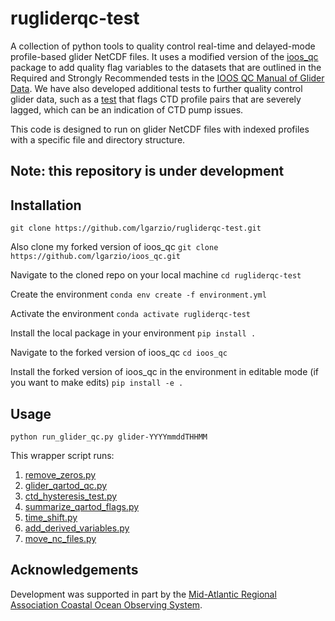 # rugliderqc-test
A collection of python tools to quality control real-time and delayed-mode profile-based glider NetCDF files. It uses a modified version of the [ioos_qc](https://ioos.github.io/ioos_qc/) package to add quality flag variables to the datasets that are outlined in the Required and Strongly Recommended tests in the [IOOS QC Manual of Glider Data](https://cdn.ioos.noaa.gov/media/2017/12/Manual-for-QC-of-Glider-Data_05_09_16.pdf). We have also developed additional tests to further quality control glider data, such as a [test](https://github.com/rucool/rugliderqc/blob/master/scripts/ctd_hysteresis_test.py) that flags CTD profile pairs that are severely lagged, which can be an indication of CTD pump issues.

This code is designed to run on glider NetCDF files with indexed profiles with a specific file and directory structure.

## Note: this repository is under development

## Installation

`git clone https://github.com/lgarzio/rugliderqc-test.git`

Also clone my forked version of ioos_qc
`git clone https://github.com/lgarzio/ioos_qc.git`

Navigate to the cloned repo on your local machine
`cd rugliderqc-test`

Create the environment
`conda env create -f environment.yml`

Activate the environment
`conda activate rugliderqc-test`

Install the local package in your environment
`pip install .`

Navigate to the forked version of ioos_qc
`cd ioos_qc`

Install the forked version of ioos_qc in the environment in editable mode (if you want to make edits)
`pip install -e .`

## Usage

`python run_glider_qc.py glider-YYYYmmddTHHMM`

This wrapper script runs:

1. [remove_zeros.py](https://github.com/lgarzio/rugliderqc-test/blob/master/scripts/remove_zeros.py)
2. [glider_qartod_qc.py](https://github.com/lgarzio/rugliderqc-test/blob/master/scripts/glider_qartod_qc.py)
3. [ctd_hysteresis_test.py](https://github.com/lgarzio/rugliderqc-test/blob/master/scripts/ctd_hysteresis_test.py)
4. [summarize_qartod_flags.py](https://github.com/lgarzio/rugliderqc-test/blob/master/scripts/summarize_qartod_flags.py)
5. [time_shift.py](https://github.com/lgarzio/rugliderqc-test/blob/master/scripts/time_shift.py)
6. [add_derived_variables.py](https://github.com/lgarzio/rugliderqc-test/blob/master/scripts/add_derived_variables.py)
7. [move_nc_files.py](https://github.com/lgarzio/rugliderqc-test/blob/master/scripts/move_nc_files.py)

## Acknowledgements

Development was supported in part by the [Mid-Atlantic Regional Association Coastal Ocean Observing System](https://maracoos.org/).
